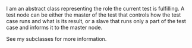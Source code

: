 I am an abstract class representing the role the current test is fulfilling. A test node can be either the master of the test that controls how the test case runs and what is its result, or a slave that runs only a part of the test case and informs it to the master node.

See my subclasses for more information.